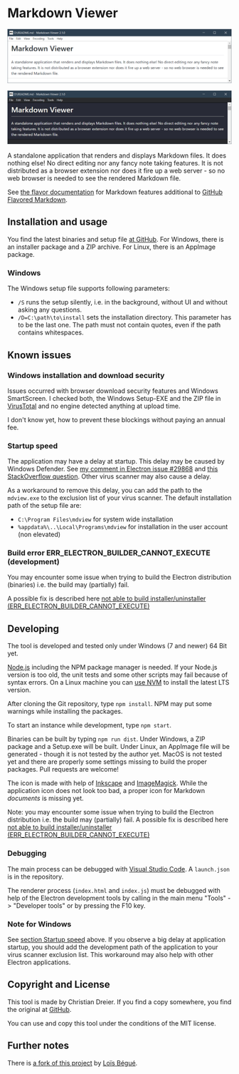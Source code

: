 # Markdown Viewer

![Screenshot of the application in light mode](doc/assets/screenshot-light.png)

![Screenshot of the application in dark mode](doc/assets/screenshot-dark.png)

A standalone application that renders and displays Markdown files. It does nothing else! No direct editing nor any fancy note taking features. It is not distributed as a browser extension nor does it fire up a web server - so no web browser is needed to see the rendered Markdown file.

See [the flavor documentation](doc/flavor.md) for Markdown features additional to [GitHub Flavored Markdown](https://docs.github.com/en/get-started/writing-on-github/getting-started-with-writing-and-formatting-on-github/quickstart-for-writing-on-github).

## Installation and usage

You find the latest binaries and setup file [at GitHub](https://github.com/c3er/mdview/releases/latest). For Windows, there is an installer package and a ZIP archive. For Linux, there is an AppImage package.

### Windows

The Windows setup file supports following parameters:

- `/S` runs the setup silently, i.e. in the background, without UI and without asking any questions.
- `/D=C:\path\to\install` sets the installation directory. This parameter has to be the last one. The path must not contain quotes, even if the path contains whitespaces.

## Known issues

### Windows installation and download security

Issues occurred with browser download security features and Windows SmartScreen. I checked both, the Windows Setup-EXE and the ZIP file in [VirusTotal](https://www.virustotal.com) and no engine detected anything at upload time.

I don't know yet, how to prevent these blockings without paying an annual fee.

### Startup speed

The application may have a delay at startup. This delay may be caused by Windows Defender. See [my comment in Electron issue #29868](https://github.com/electron/electron/issues/29868#issuecomment-869049066) and [this StackOverflow question](https://stackoverflow.com/questions/67982430/windows-defender-slowing-down-electron-startup). Other virus scanner may also cause a delay.

As a workaround to remove this delay, you can add the path to the `mdview.exe` to the exclusion list of your virus scanner. The default installation path of the setup file are:

- `C:\Program Files\mdview` for system wide installation
- `%appdata%\..\Local\Programs\mdview` for installation in the user account (non elevated)

### Build error ERR_ELECTRON_BUILDER_CANNOT_EXECUTE (development)

You may encounter some issue when trying to build the Electron distribution (binaries) i.e. the build may (partially) fail.

A possible fix is described here [not able to build installer/uninstaller (ERR_ELECTRON_BUILDER_CANNOT_EXECUTE)](./doc/development-build-installer-issue.md)

## Developing

The tool is developed and tested only under Windows (7 and newer) 64 Bit yet.

[Node.js](https://nodejs.org/en/) including the NPM package manager is needed. If your Node.js version is too old, the unit tests and some other scripts may fail because of syntax errors. On a Linux machine you can [use NVM](https://www.freecodecamp.org/news/how-to-install-node-js-on-ubuntu-and-update-npm-to-the-latest-version/) to install the latest LTS version.

After cloning the Git repository, type `npm install`. NPM may put some warnings while installing the packages.

To start an instance while development, type `npm start`.

Binaries can be built by typing `npm run dist`. Under Windows, a ZIP package and a Setup.exe will be built. Under Linux, an AppImage file will be generated - though it is not tested by the author yet. MacOS is not tested yet and there are properly some settings missing to build the proper packages. Pull requests are welcome!

The icon is made with help of [Inkscape](https://inkscape.org/en/) and [ImageMagick](https://www.imagemagick.org). While the application icon does not look too bad, a proper icon for Markdown *documents* is missing yet.

Note: you may encounter some issue when trying to build the Electron distribution i.e. the build may (partially) fail. A possible fix is described here [not able to build installer/uninstaller (ERR_ELECTRON_BUILDER_CANNOT_EXECUTE)](doc/development-build-installer-issue.md)

### Debugging

The main process can be debugged with [Visual Studio Code](https://code.visualstudio.com/). A `launch.json` is in the repository.

The renderer process (`index.html` and `index.js`) must be debugged with help of the Electron development tools by calling in the main menu "Tools" -> "Developer tools" or by pressing the F10 key.

### Note for Windows

See [section Startup speed](#startup-speed) above. If you observe a big delay at application startup, you should add the  development path of the application to your virus scanner exclusion list. This workaround may also help with other Electron applications.

## Copyright and License

This tool is made by Christian Dreier. If you find a copy somewhere, you find the original at [GitHub](https://github.com/c3er/mdview).

You can use and copy this tool under the conditions of the MIT license.

## Further notes

There is [a fork of this project](https://github.com/khatastroffik/mdview) by [Loïs Bégué](https://github.com/khatastroffik).
